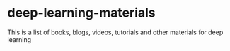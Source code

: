 # deep-learning-materials
This is a list of books, blogs, videos, tutorials and other materials for deep learning
